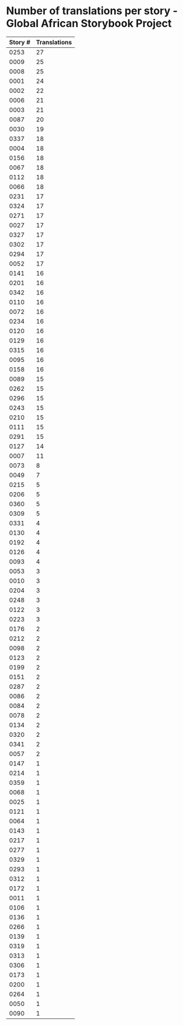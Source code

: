 # Number of translations per story - Global African Storybook Project

Story # | Translations
------- | ------------
0253 | 27
0009 | 25
0008 | 25
0001 | 24
0002 | 22
0006 | 21
0003 | 21
0087 | 20
0030 | 19
0337 | 18
0004 | 18
0156 | 18
0067 | 18
0112 | 18
0066 | 18
0231 | 17
0324 | 17
0271 | 17
0027 | 17
0327 | 17
0302 | 17
0294 | 17
0052 | 17
0141 | 16
0201 | 16
0342 | 16
0110 | 16
0072 | 16
0234 | 16
0120 | 16
0129 | 16
0315 | 16
0095 | 16
0158 | 16
0089 | 15
0262 | 15
0296 | 15
0243 | 15
0210 | 15
0111 | 15
0291 | 15
0127 | 14
0007 | 11
0073 | 8
0049 | 7
0215 | 5
0206 | 5
0360 | 5
0309 | 5
0331 | 4
0130 | 4
0192 | 4
0126 | 4
0093 | 4
0053 | 3
0010 | 3
0204 | 3
0248 | 3
0122 | 3
0223 | 3
0176 | 2
0212 | 2
0098 | 2
0123 | 2
0199 | 2
0151 | 2
0287 | 2
0086 | 2
0084 | 2
0078 | 2
0134 | 2
0320 | 2
0341 | 2
0057 | 2
0147 | 1
0214 | 1
0359 | 1
0068 | 1
0025 | 1
0121 | 1
0064 | 1
0143 | 1
0217 | 1
0277 | 1
0329 | 1
0293 | 1
0312 | 1
0172 | 1
0011 | 1
0106 | 1
0136 | 1
0266 | 1
0139 | 1
0319 | 1
0313 | 1
0306 | 1
0173 | 1
0200 | 1
0264 | 1
0050 | 1
0090 | 1
